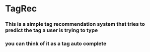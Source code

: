# TagRec
### This is a simple tag recommendation system that tries to predict the tag a user is trying to type
### you can think of it as a tag auto complete

